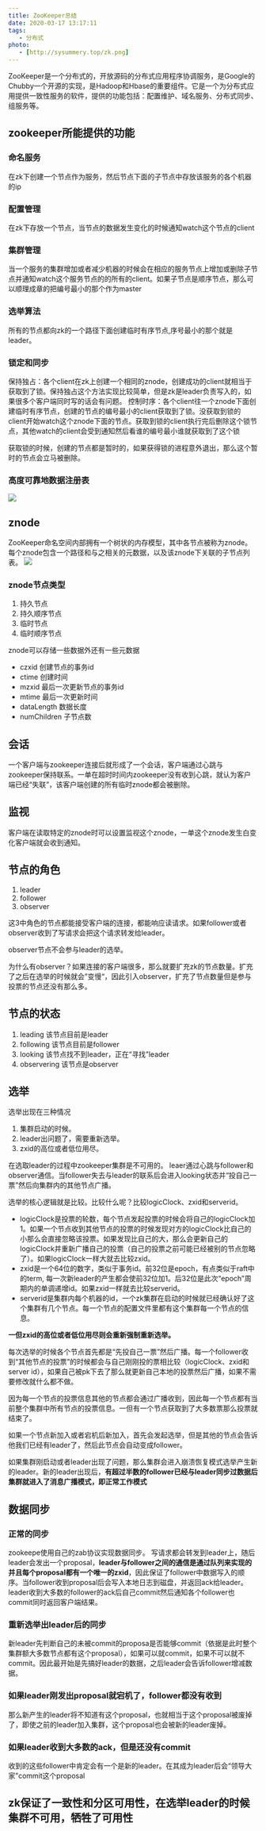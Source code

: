 ```yaml
---
title: ZooKeeper总结
date: 2020-03-17 13:17:11
tags:
   - 分布式
photo:
   - [http://sysummery.top/zk.png]
---
```

ZooKeeper是一个分布式的，开放源码的分布式应用程序协调服务，是Google的Chubby一个开源的实现，是Hadoop和Hbase的重要组件。它是一个为分布式应用提供一致性服务的软件，提供的功能包括：配置维护、域名服务、分布式同步、组服务等。
<!--more-->
## zookeeper所能提供的功能

### 命名服务
在zk下创建一个节点作为服务，然后节点下面的子节点中存放该服务的各个机器的ip

### 配置管理
在zk下存放一个节点，当节点的数据发生变化的时候通知watch这个节点的client

### 集群管理
当一个服务的集群增加或者减少机器的时候会在相应的服务节点上增加或删除子节点并通知watch这个服务节点的的所有的client。如果子节点是顺序节点，那么可以顺理成章的把编号最小的那个作为master

### 选举算法
所有的节点都向zk的一个路径下面创建临时有序节点,序号最小的那个就是leader。

### 锁定和同步
保持独占：各个client在zk上创建一个相同的znode，创建成功的client就相当于获取到了锁。保持独占这个方法实现比较简单，但是zk是leader负责写入的，如果很多个客户端同时写的话会有问题。
控制时序：各个client往一个znode下面创建临时有序节点，创建的节点的编号最小的client获取到了锁。没获取到锁的client开始watch这个znode下面的节点。获取到锁的client执行完后删除这个锁节点，其他watch的client会受到通知然后看谁的编号最小谁就获取到了这个锁

获取锁的时候，创建的节点都是暂时的，如果获得锁的进程意外退出，那么这个暂时的节点会立马被删除。

### 高度可靠地数据注册表

![](http://sysummery.top/zkc.jpg)
## znode
ZooKeeper命名空间内部拥有一个树状的内存模型，其中各节点被称为znode。每个znode包含一个路径和与之相关的元数据，以及该znode下关联的子节点列表。
![](http://sysummery.top/znode.png)

### znode节点类型

1. 持久节点
2. 持久顺序节点
3. 临时节点
4. 临时顺序节点

znode可以存储一些数据外还有一些元数据

* czxid 创建节点的事务id
* ctime 创建时间
* mzxid 最后一次更新节点的事务id
* mtime 最后一次更新时间
* dataLength 数据长度
* numChildren 子节点数

## 会话
一个客户端与zookeeper连接后就形成了一个会话，客户端通过心跳与zookeeper保持联系。一单在超时时间内zookeeper没有收到心跳，就认为客户端已经“失联”，该客户端创建的所有临时znode都会被删除。

## 监视
客户端在读取特定的znode时可以设置监视这个znode，一单这个znode发生白变化客户端就会收到通知。

## 节点的角色

1. leader
2. follower
3. observer

这3中角色的节点都能接受客户端的连接，都能响应读请求。如果follower或者observer收到了写请求会把这个请求转发给leader。

observer节点不会参与leader的选举。

为什么有observer？如果连接的客户端很多，那么就要扩充zk的节点数量。扩充了之后在选举的时候就会”变慢“，因此引入observer，扩充了节点数量但是参与投票的节点还没有那么多。

## 节点的状态
1. leading 该节点目前是leader
2. following 该节点目前是follower
3. looking 该节点找不到leader，正在“寻找”leader
4. observering 该节点是observer

## 选举
选举出现在三种情况

1. 集群启动的时候。
2. leader出问题了，需要重新选举。
3. zxid的高位或者低位用尽。

在选取leader的过程中zookeeper集群是不可用的。
leaer通过心跳与follower和observer通信。当follower失去与leader的联系后会进入looking状态并“投自己一票”然后向集群内的其他节点广播。

选举的核心逻辑就是比较。比较什么呢？比较logicClock、zxid和serverid。 

* logicClock是投票的轮数，每个节点发起投票的时候会将自己的logicClock加1。如果一个节点收到其他节点的投票的时候发现对方的logicClock比自己的小那么会直接忽略该投票。如果发现比自己的大，那么会更新自己的logicClock并重新广播自己的投票（自己的投票之前可能已经被别的节点忽略了）。如果logicClock一样大就去比较zxid。
* zxid是一个64位的数字，类似于事务id。前32位是epoch，有点类似于raft中的term, 每一次新leader的产生都会使前32位加1。后32位是此次“epoch”周期内的单调递增id。如果zxid一样就去比较serverid。
* serverid是集群内每个机器的id，一个zk集群在启动的时候就已经确认好了这个集群有几个节点。每一个节点的配置文件里都有这个集群每一个节点的信息。

**一但zxid的高位或者低位用尽则会重新强制重新选举。**

每次选举的时候各个节点首先都是“先投自己一票”然后广播。每一个follower收到“其他节点的投票”的时候都会与自己刚刚投的票相比较（logicClock、zxid和server id），如果自己被pk下去了那么就更新自己本地的投票然后广播，如果不需要修改就什么都不做。

因为每一个节点的投票信息其他的节点都会通过广播收到，因此每一个节点都有当前整个集群中所有节点的投票信息。一但有一个节点获取到了大多数票那么投票就结束了。

如果一个节点新加入或者宕机后新加入，首先会发起选举，但是其他的节点会告诉他我们已经有leader了，然后此节点会自动变成follower。

如果集群刚启动或者leader出现了问题，那么集群会进入崩溃恢复模式选举产生新的leader。新的leader出现后，**有超过半数的follower已经与leader同步过数据后集群就进入了消息广播模式，即正常工作模式**

## 数据同步
### 正常的同步
zookeepe使用自己的zab协议实现数据同步。
写请求都会转发到leader上，随后leader会发出一个proposal，**leader与follower之间的通信是通过队列来实现的并且每个proposal都有一个唯一的zxid**，因此保证了follower中数据写入的顺序。当follower收到proposal后会写入本地日志到磁盘，并返回ack给leader。leader收到大多数的follower的ack后自己commit然后通知各个follower也commit同时返回客户端结果。

### 重新选举出leader后的同步
新leader先判断自己的未被commit的proposa是否能够commit（依据是此时整个集群额大多数节点都有这个proposal），如果可以就commit，如果不可以就不commit。因此最开始是先搞好leader的数据，之后leader会告诉follower增减数据。

### 如果leader刚发出proposal就宕机了，follower都没有收到

那么新产生的leader将不知道有这个proposal，也就相当于这个proposal被废掉了，即使之前的leader加入集群，这个proposal也会被新的leader废掉。

### 如果leader收到大多数的ack，但是还没有commit
收到的这些follower中肯定会有一个是新的leader。在其成为leader后会“领导大家”commit这个proposal

## zk保证了一致性和分区可用性，在选举leader的时候集群不可用，牺牲了可用性
